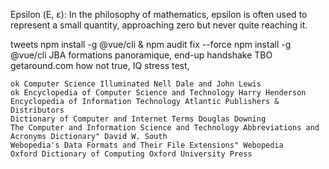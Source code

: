 Epsilon (Ε, ε): In the philosophy of mathematics, epsilon is often used to represent a small quantity, approaching zero but never quite reaching it.


tweets 
     npm install -g @vue/cli & npm audit fix --force
     npm install -g @vue/cli
     JBA formations panoramique, end-up handshake
     TBO getaround.com
     how not true, IQ stress test, 

    ok Computer Science Illuminated Nell Dale and John Lewis
    ok Encyclopedia of Computer Science and Technology Harry Henderson
    Encyclopedia of Information Technology Atlantic Publishers & Distributors
    Dictionary of Computer and Internet Terms Douglas Downing
    The Computer and Information Science and Technology Abbreviations and Acronyms Dictionary" David W. South
    Webopedia's Data Formats and Their File Extensions" Webopedia
    Oxford Dictionary of Computing Oxford University Press